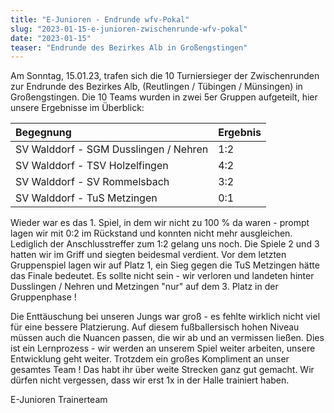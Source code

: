 ```yaml
---
title: "E-Junioren - Endrunde wfv-Pokal"
slug: "2023-01-15-e-junioren-zwischenrunde-wfv-pokal"
date: "2023-01-15"
teaser: "Endrunde des Bezirkes Alb in Großengstingen"
---
```

Am Sonntag, 15.01.23, trafen sich die 10 Turniersieger der Zwischenrunden zur Endrunde des Bezirkes Alb, (Reutlingen / Tübingen / Münsingen) in Großengstingen. Die 10 Teams wurden in zwei 5er Gruppen aufgeteilt, hier unsere Ergebnisse im Überblick:

| Begegnung | Ergebnis |
| :--- | :---|
| SV Walddorf - SGM Dusslingen / Nehren | 1:2 |
| SV Walddorf - TSV Holzelfingen | 4:2 |
| SV Walddorf - SV Rommelsbach | 3:2 |
| SV Walddorf - TuS Metzingen | 0:1 |

Wieder war es das 1. Spiel, in dem wir nicht zu 100 % da waren - prompt lagen wir mit 0:2 im Rückstand und konnten nicht mehr ausgleichen. Lediglich der Anschlusstreffer zum 1:2 gelang uns noch. Die Spiele 2 und 3 hatten wir im Griff und siegten beidesmal verdient. Vor dem letzten Gruppenspiel lagen wir auf Platz 1, ein Sieg gegen die TuS Metzingen hätte das Finale bedeutet. Es sollte nicht sein - wir verloren und landeten hinter Dusslingen / Nehren und Metzingen "nur" auf dem 3. Platz in der Gruppenphase ! 

Die Enttäuschung bei unseren Jungs war groß - es fehlte wirklich nicht viel für eine bessere Platzierung. Auf diesem fußballersisch hohen Niveau müssen auch die Nuancen passen, die wir ab und an vermissen ließen. Dies ist ein Lernprozess - wir werden an unserem Spiel weiter arbeiten, unsere Entwicklung geht weiter. Trotzdem ein großes Kompliment an unser gesamtes Team ! Das habt ihr über weite Strecken ganz gut gemacht. Wir dürfen nicht vergessen, dass wir erst 1x in der Halle trainiert haben.

E-Junioren Trainerteam
